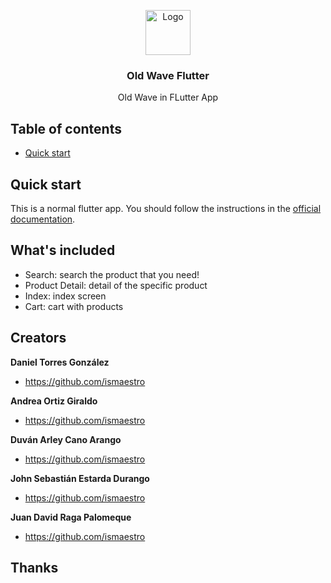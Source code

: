 <p align="center">
  <a href="https://flutter.io/">
    <img src="https://diegolaballos.com/files/images/flutter-icon.jpg" alt="Logo" width=72 height=72>
  </a>

  <h3 align="center">Old Wave Flutter</h3>

  <p align="center">
    Old Wave in FLutter App
  </p>
</p>

## Table of contents

- [Quick start](#quick-start)

## Quick start

This is a normal flutter app. You should follow the instructions in the [official documentation](https://flutter.io/docs/get-started/install).

## What's included

* Search: search the product that you need!
* Product Detail: detail of the specific product
* Index: index screen
* Cart: cart with products

## Creators

**Daniel Torres González**

- <https://github.com/ismaestro>

**Andrea Ortiz Giraldo**

- <https://github.com/ismaestro>

**Duván Arley Cano Arango**

- <https://github.com/ismaestro>

**John Sebastián Estarda Durango**

- <https://github.com/ismaestro>

**Juan David Raga Palomeque**

- <https://github.com/ismaestro>



## Thanks